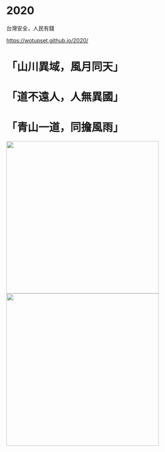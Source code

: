# 2020

台灣安全，人民有錢

https://wotupset.github.io/2020/


# 「山川異域，風月同天」
# 「道不遠人，人無異國」
# 「青山一道，同擔風雨」

<img src="https://i.imgur.com/m6cAM4r.png" width="400" height="auto">
<img src="https://i.imgur.com/O8pI2vv.jpg" width="400" height="auto">


